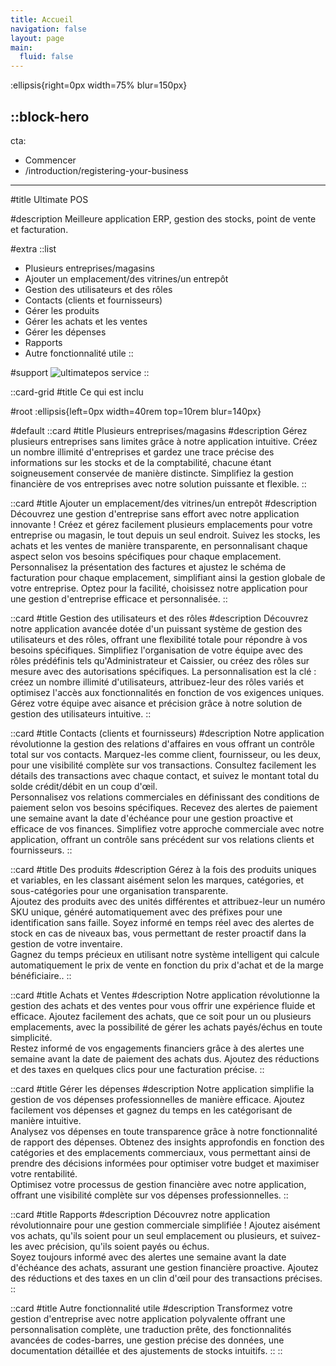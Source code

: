 ```yaml
---
title: Accueil
navigation: false
layout: page
main:
  fluid: false
---
```


:ellipsis{right=0px width=75% blur=150px}

::block-hero
---
cta:
  - Commencer
  - /introduction/registering-your-business
---

#title
Ultimate POS 

#description
Meilleure application ERP, gestion des stocks, point de vente et facturation.

#extra
  ::list
  - Plusieurs entreprises/magasins
  - Ajouter un emplacement/des vitrines/un entrepôt
  - Gestion des utilisateurs et des rôles
  - Contacts (clients et fournisseurs)
  - Gérer les produits
  - Gérer les achats et les ventes
  - Gérer les dépenses
  - Rapports
  - Autre fonctionnalité utile
  ::

#support
  ![ultimatepos service](/ultimatepos-service.png)
::

::card-grid
#title
Ce qui est inclu

#root
:ellipsis{left=0px width=40rem top=10rem blur=140px}

#default
  ::card
  #title
  Plusieurs entreprises/magasins
  #description
  Gérez plusieurs entreprises sans limites grâce à notre application intuitive. Créez un nombre illimité d'entreprises et gardez une trace précise des informations sur les stocks et de la comptabilité, chacune étant soigneusement conservée de manière distincte. Simplifiez la gestion financière de vos entreprises avec notre solution puissante et flexible.
  ::

  ::card
  #title
  Ajouter un emplacement/des vitrines/un entrepôt
  #description
  Découvrez une gestion d'entreprise sans effort avec notre application innovante ! Créez et gérez facilement plusieurs emplacements pour votre entreprise ou magasin, le tout depuis un seul endroit. Suivez les stocks, les achats et les ventes de manière transparente, en personnalisant chaque aspect selon vos besoins spécifiques pour chaque emplacement. Personnalisez la présentation des factures et ajustez le schéma de facturation pour chaque emplacement, simplifiant ainsi la gestion globale de votre entreprise. Optez pour la facilité, choisissez notre application pour une gestion d'entreprise efficace et personnalisée.
  ::

  ::card
  #title
  Gestion des utilisateurs et des rôles
  #description
  Découvrez notre application avancée dotée d'un puissant système de gestion des utilisateurs et des rôles, offrant une flexibilité totale pour répondre à vos besoins spécifiques. Simplifiez l'organisation de votre équipe avec des rôles prédéfinis tels qu'Administrateur et Caissier, ou créez des rôles sur mesure avec des autorisations spécifiques. La personnalisation est la clé : créez un nombre illimité d'utilisateurs, attribuez-leur des rôles variés et optimisez l'accès aux fonctionnalités en fonction de vos exigences uniques. Gérez votre équipe avec aisance et précision grâce à notre solution de gestion des utilisateurs intuitive.
  ::

  ::card
  #title
  Contacts (clients et fournisseurs)
  #description
  Notre application révolutionne la gestion des relations d'affaires en vous offrant un contrôle total sur vos contacts. Marquez-les comme client, fournisseur, ou les deux, pour une visibilité complète sur vos transactions. Consultez facilement les détails des transactions avec chaque contact, et suivez le montant total du solde crédit/débit en un coup d'œil.<br/>
  Personnalisez vos relations commerciales en définissant des conditions de paiement selon vos besoins spécifiques. Recevez des alertes de paiement une semaine avant la date d'échéance pour une gestion proactive et efficace de vos finances. Simplifiez votre approche commerciale avec notre application, offrant un contrôle sans précédent sur vos relations clients et fournisseurs.
  ::

  ::card
  #title
  Des produits
  #description
  Gérez à la fois des produits uniques et variables, en les classant aisément selon les marques, catégories, et sous-catégories pour une organisation transparente.<br/>
  Ajoutez des produits avec des unités différentes et attribuez-leur un numéro SKU unique, généré automatiquement avec des préfixes pour une identification sans faille. Soyez informé en temps réel avec des alertes de stock en cas de niveaux bas, vous permettant de rester proactif dans la gestion de votre inventaire.<br/>
  Gagnez du temps précieux en utilisant notre système intelligent qui calcule automatiquement le prix de vente en fonction du prix d'achat et de la marge bénéficiaire..
  ::

  ::card
  #title
  Achats et Ventes
  #description
  Notre application révolutionne la gestion des achats et des ventes pour vous offrir une expérience fluide et efficace. Ajoutez facilement des achats, que ce soit pour un ou plusieurs emplacements, avec la possibilité de gérer les achats payés/échus en toute simplicité.<br/>
  Restez informé de vos engagements financiers grâce à des alertes une semaine avant la date de paiement des achats dus. Ajoutez des réductions et des taxes en quelques clics pour une facturation précise.
  ::

  ::card
  #title
  Gérer les dépenses
  #description
  Notre application simplifie la gestion de vos dépenses professionnelles de manière efficace. Ajoutez facilement vos dépenses et gagnez du temps en les catégorisant de manière intuitive.<br/>
  Analysez vos dépenses en toute transparence grâce à notre fonctionnalité de rapport des dépenses. Obtenez des insights approfondis en fonction des catégories et des emplacements commerciaux, vous permettant ainsi de prendre des décisions informées pour optimiser votre budget et maximiser votre rentabilité.<br/>
  Optimisez votre processus de gestion financière avec notre application, offrant une visibilité complète sur vos dépenses professionnelles.
  ::

  ::card
  #title
  Rapports
  #description
  Découvrez notre application révolutionnaire pour une gestion commerciale simplifiée ! Ajoutez aisément vos achats, qu'ils soient pour un seul emplacement ou plusieurs, et suivez-les avec précision, qu'ils soient payés ou échus.<br/>
  Soyez toujours informé avec des alertes une semaine avant la date d'échéance des achats, assurant une gestion financière proactive. Ajoutez des réductions et des taxes en un clin d'œil pour des transactions précises.
  ::

  ::card
  #title
  Autre fonctionnalité utile
  #description
  Transformez votre gestion d'entreprise avec notre application polyvalente offrant une personnalisation complète, une traduction prête, des fonctionnalités avancées de codes-barres, une gestion précise des données, une documentation détaillée et des ajustements de stocks intuitifs.
  ::
::
